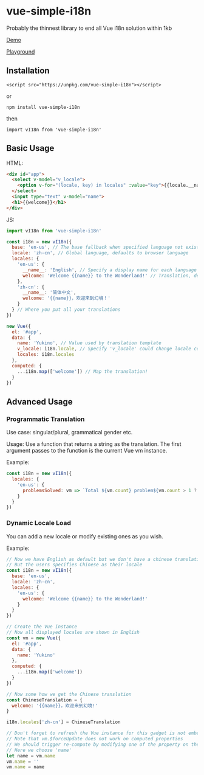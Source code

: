 # vue-simple-i18n
Probably the thinnest library to end all Vue i18n solution within 1kb

[Demo](https://vi18n.ccoooss.com/)

[Playground](https://codepan.net/gist/e368155b1a6e034f802001fcb75d72a7)

## Installation

```
<script src="https://unpkg.com/vue-simple-i18n"></script>
```

or

```
npm install vue-simple-i18n
```

then

```
import vI18n from 'vue-simple-i18n'
```

## Basic Usage
HTML:

``` html
<div id="app">
  <select v-model="v_locale">
    <option v-for="(locale, key) in locales" :value="key">{{locale.__name__}}</option>
  </select>
  <input type="text" v-model="name">
  <h1>{{welcome}}</h1>
</div>

```

JS:

``` javascript
import vI18n from 'vue-simple-i18n'

const i18n = new vI18n({
  base: 'en-us', // The base fallback when specified language not exists, defaults to 'en-us'
  locale: 'zh-cn', // Global language, defaults to browser language
  locales: {
    'en-us': {
      __name__: 'English', // Specify a display name for each language is highly recommended
      welcome: 'Welcome {{name}} to the Wonderland!' // Translation, default template supported is vue-like without expressions
    },
    'zh-cn': {
      __name__: '简体中文',
      welcome: '{{name}}，欢迎来到幻境！'
    }
  } // Where you put all your translations
})

new Vue({
  el: '#app',
  data: {
    name: 'Yukino', // Value used by translation template
    v_locale: i18n.locale, // Specify 'v_locale' could change locale component-wide
    locales: i18n.locales
  },
  computed: {
    ...i18n.map(['welcome']) // Map the translation!
  }
})
```

## Advanced Usage
### Programmatic Translation
Use case: singular/plural, grammatical gender etc.

Usage: Use a function that returns a string as the translation. The first argument passes to the function is the current Vue vm instance.

Example:

``` javascript
const i18n = new vI18n({
  locales: {
    'en-us': {
      problemsSolved: vm => `Total ${vm.count} problem${vm.count > 1 ? 's' : ''} solved.`
    }
  }
})
```

### Dynamic Locale Load
You can add a new locale or modify existing ones as you wish.

Example:

``` javascript
// Now we have English as default but we don't have a chinese translation
// But the users specifies Chinese as their locale
const i18n = new vI18n({
  base: 'en-us',
  locale: 'zh-cn',
  locales: {
    'en-us': {
      welcome: 'Welcome {{name}} to the Wonderland!'
    }
  }
})

// Create the Vue instance
// Now all displayed locales are shown in English
const vm = new Vue({
  el: '#app',
  data: {
    name: 'Yukino'
  },
  computed: {
    ...i18n.map(['welcome'])
  }
})

// Now some how we get the Chinese translation
const ChineseTranslation = {
  welcome: '{{name}}，欢迎来到幻境!'
}

i18n.locales['zh-cn'] = ChineseTranslation

// Don't forget to refresh the Vue instance for this gadget is not embeded into Vue's life cycle
// Note that vm.$forceUpdate does not work on computed properties
// We should trigger re-compute by modifying one of the property on the instance
// Here we choose 'name'
let name = vm.name
vm.name = ''
vm.name = name
```

